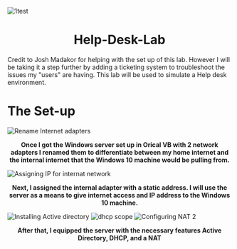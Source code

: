 
![1test](https://github.com/user-attachments/assets/a828d4fd-8f7d-41ee-8b64-b5a21ea8d279)

<div style="text-align: center;">
  <h1>Help-Desk-Lab</h1>
</div>
Credit to Josh Madakor for helping with the set up of this lab. However I will be taking it a step further by adding a ticketing system to troubleshoot the issues my "users" are having.  This lab will be used to simulate a Help desk environment. 


# The Set-up

![Rename Internet adapters ](https://github.com/user-attachments/assets/c658cf31-1434-4f68-866e-4b9dd00241a1)

<div align="center"><b>Once I got the Windows server set up in Orical VB with 2 network adapters I renamed them to differentiate between my home internet and the internal internet that the Windows 10 machine would be pulling from.</b>
</div>

![Assigning IP for internat network ](https://github.com/user-attachments/assets/89fbd4dd-3460-4543-ae6d-13d606f9749d)

<div align="center"><b>Next, I assigned the internal adapter with a static address. I will use the server as a means to give internet access and IP address to the Windows 10 machine.</b>
</div>

![Installing Active directory ](https://github.com/user-attachments/assets/38a51063-cca7-4c4c-b60a-d356a4ebb420)
![dhcp scope](https://github.com/user-attachments/assets/ae1654c3-05f2-4c74-b50c-ca9b7e8a9a4f)
![Configuring NAT 2](https://github.com/user-attachments/assets/8ece7ecd-64ae-47af-8688-b523434e1342)


<div align="center"><b>After that, I equipped the server with the necessary features Active Directory, DHCP, and a NAT</b>
</div>
